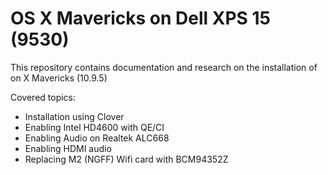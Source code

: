 OS X Mavericks on Dell XPS 15 (9530)
====================================

This repository contains documentation and research on the installation of on X Mavericks (10.9.5) 

Covered topics:

  * Installation using Clover
  * Enabling Intel HD4600 with QE/CI
  * Enabling Audio on Realtek ALC668
  * Enabling HDMI audio
  * Replacing M2 (NGFF) Wifi card with BCM94352Z
